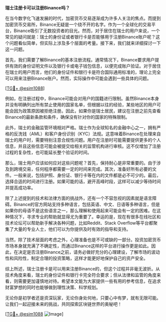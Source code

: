 **瑞士注册卡可以注册Binance吗？**

在当今数字化飞速发展的时代，加密货币交易逐渐成为许多人关注的焦点。而提到加密货币交易所，Binance无疑是一个绕不开的名字。作为一个全球化的交易平台，Binance吸引了无数投资者的目光。然而，对于居住在瑞士的用户来说，一个常见的疑问就是：瑞士的身份证或者银行卡是否能够用于注册Binance账户呢？这个问题看似简单，但实际上涉及多个层面的考量。接下来，我们就来详细探讨一下这一问题。

首先，我们需要了解Binance的基本注册流程。通常情况下，Binance要求用户提供有效的身份证明文件以及银行卡或电子钱包信息，以便完成账户验证。对于居住在瑞士的用户而言，他们的身份证件和银行卡是符合国际通用标准的，理论上完全可以用来注册Binance账户。然而，实际操作中可能会遇到一些具体的问题。

[[TG💪+ @esim1088](https://t.me/s/esim1088)]

例如，在注册过程中，Binance可能会对用户的国籍进行限制。虽然Binance本身并没有明确列出所有禁止使用的国家名单，但根据以往的经验，某些地区的用户可能会因为政策原因被拒绝注册。因此，如果你是瑞士居民，建议在注册之前先查看Binance的最新条款和条件，确保没有针对你的国家的特殊限制。

此外，瑞士的金融监管环境相对严格。瑞士作为全球知名的金融中心之一，拥有严格的反洗钱（AML）和客户身份识别（KYC）法规。这意味着Binance在处理来自瑞士的用户时，需要特别注意合规性问题。用户在注册时可能需要提供更多的个人信息，并且这些信息可能会被提交给相关的监管机构进行审核。这不仅增加了注册过程的复杂性，也可能延长整个验证的时间。

那么，瑞士用户应该如何应对这些问题呢？首先，保持耐心是非常重要的。由于涉及到跨境交易，任何程序都需要一定的时间来完成。其次，准备好所有必要的文件。一般来说，包括护照、身份证、银行卡等在内的文件都是必不可少的。最后，选择合适的时间进行注册。如果可能的话，避开高峰时段，这样可以减少等待时间并提高成功率。

除了上述提到的技术和法律方面的挑战外，还有一个不容忽视的因素就是语言障碍。Binance的官方网站支持多种语言，包括英语、中文、日语等多种语言，但是如果你的母语不是这些语言之一，那么理解和使用起来可能会有一定的困难。在这种情况下，寻求专业的帮助就显得尤为重要了。幸运的是，现在有很多在线社区和技术论坛可以帮助新手解决各种问题，比如Reddit、Stack Overflow等平台都聚集了大量的专业人士，他们可以为你提供及时有效的指导和支持。

当然，除了技术层面的考虑之外，心理准备也是不可或缺的一部分。投资加密货币市场本身就充满了不确定性，而通过Binance这样的平台进行操作更是如此。因此，在决定是否注册Binance之前，请务必做好充分的心理建设，了解市场的波动性和风险性，制定合理的投资策略，这样才能更好地保护自己的资产安全。

综上所述，瑞士注册卡是可以用来注册Binance的，但这个过程并非毫无波折。从技术角度来看，瑞士的身份证件和银行卡完全符合要求；但从法律和监管的角度来看，则需要更加谨慎地对待。希望本文能为大家提供一些有用的参考信息，在追求财富梦想的同时也能够做到理性决策、科学规划。

无论你是初学者还是资深玩家，无论你身处何地，只要心中有梦，就有无限可能。让我们一起迎接未来的挑战，共同探索区块链世界的奥秘吧！

[[TG💪+ @esim1088](https://t.me/s/esim1088) ![Image](https://i.postimg.cc/4NQfJmqS/Snipaste-2025-05-13-00-14-12.png)]